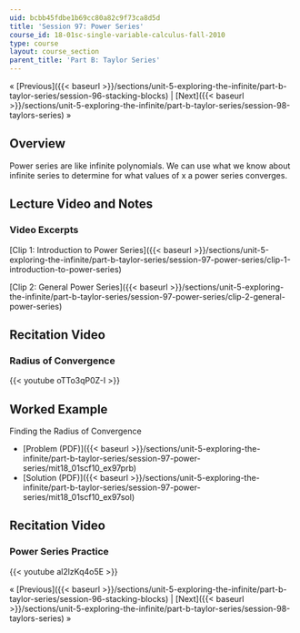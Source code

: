 ```yaml
---
uid: bcbb45fdbe1b69cc80a82c9f73ca8d5d
title: 'Session 97: Power Series'
course_id: 18-01sc-single-variable-calculus-fall-2010
type: course
layout: course_section
parent_title: 'Part B: Taylor Series'
---
```


« [Previous]({{< baseurl >}}/sections/unit-5-exploring-the-infinite/part-b-taylor-series/session-96-stacking-blocks) | [Next]({{< baseurl >}}/sections/unit-5-exploring-the-infinite/part-b-taylor-series/session-98-taylors-series) »

Overview
--------

Power series are like infinite polynomials. We can use what we know about infinite series to determine for what values of x a power series converges.

Lecture Video and Notes
-----------------------

### Video Excerpts

[Clip 1: Introduction to Power Series]({{< baseurl >}}/sections/unit-5-exploring-the-infinite/part-b-taylor-series/session-97-power-series/clip-1-introduction-to-power-series)

[Clip 2: General Power Series]({{< baseurl >}}/sections/unit-5-exploring-the-infinite/part-b-taylor-series/session-97-power-series/clip-2-general-power-series)

Recitation Video
----------------

### Radius of Convergence

{{< youtube oTTo3qP0Z-I >}}

Worked Example
--------------

Finding the Radius of Convergence

*   [Problem (PDF)]({{< baseurl >}}/sections/unit-5-exploring-the-infinite/part-b-taylor-series/session-97-power-series/mit18_01scf10_ex97prb)
*   [Solution (PDF)]({{< baseurl >}}/sections/unit-5-exploring-the-infinite/part-b-taylor-series/session-97-power-series/mit18_01scf10_ex97sol)

Recitation Video
----------------

### Power Series Practice

{{< youtube al2lzKq4o5E >}}

« [Previous]({{< baseurl >}}/sections/unit-5-exploring-the-infinite/part-b-taylor-series/session-96-stacking-blocks) | [Next]({{< baseurl >}}/sections/unit-5-exploring-the-infinite/part-b-taylor-series/session-98-taylors-series) »